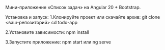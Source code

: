 Мини-приложение «Список задач» на Angular 20 + Bootstrap.

Установка и запуск:
1.Клонируйте проект или скачайте архив:
git clone <ваш-репозиторий>
cd todo-app

2.Установите зависимости:
npm install

3.Запустите приложение:
npm start
или
ng serve